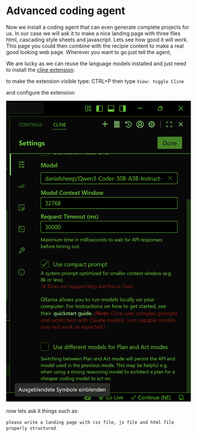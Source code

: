 # Advanced coding agent

Now we install a coding agent that can even generate complete projects for us. In our case we will ask it to make a nice landing page with three files html, cascading style sheets and javascript. Lets see how good it will work.
This page you could then combine with the recipie content to make a real good looking web page. Wherever you want to go just tell the agent,

We are lucky as we can reuse the language models installed and just need to install the [cline extension](https://marketplace.visualstudio.com/items?itemName=saoudrizwan.claude-dev):

to make the extension visible type:
CTRL+P then type ``View: toggle Cline``

and configure the extension:

![image-20251023222248298](07-advanced_coding_agent.assets/image-20251023222248298.png)

now lets ask it things such as:
```
please write a landing page with css file, js file and html file properly structured
```